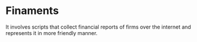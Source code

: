# Finaments
It involves scripts that collect financial reports of firms over the internet and represents it in more friendly manner.
